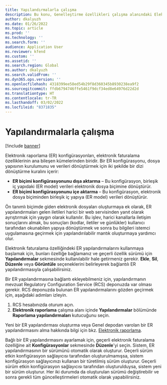 ```yaml
---
title: Yapılandırmalarla çalışma
description: Bu konu, Genelleştirme özellikleri çalışma alanındaki Elektronik raporlama (ER) konfigürasyonlarıyla çalışmaya yönelik ana senaryonun genel görünümünü sağlar.
author: dkalyuzh
ms.date: 01/26/2022
ms.topic: article
ms.prod: ''
ms.technology: ''
ms.search.form: ''
audience: Application User
ms.reviewer: kfend
ms.custom: ''
ms.assetid: ''
ms.search.region: Global
ms.author: dkalyuzh
ms.search.validFrom: ''
ms.dyn365.ops.version: ''
ms.openlocfilehash: 4318399ee58ed54b29f8d360345b8930238ea9f2
ms.sourcegitcommit: ffdb6794746ffe5461f9dcf34ed8e64976d22d2d
ms.translationtype: HT
ms.contentlocale: tr-TR
ms.lasthandoff: 03/02/2022
ms.locfileid: "8371835"
---
```

# <a name="work-with-configurations"></a>Yapılandırmalarla çalışma

[!include [banner](../includes/banner.md)]

Elektronik raporlama (ER) konfigürasyonları, elektronik faturalama özelliklerinin ana bileşen kümelerinden biridir. Bir ER konfigürasyonu, dosya yapısının kurulumunu ve verileri dönüştürmek için iki şekilde bir dizi dönüştürme kuralını içerir:

- **ER biçimi konfigürasyonunu dışa aktarma** – Bu konfigürasyon, birleşik iç yapıdaki (ER model) verileri elektronik dosya biçimine dönüştürür.
- **ER biçimi konfigürasyonunu içe aktarma** – Bu konfigürasyon, elektronik dosya biçiminden birleşik iç yapıya (ER model) verileri dönüştürür.

Ön tanımlı biçimde giden elektronik dosyaları oluşturmaya ek olarak, ER yapılandırmaları gelen iletileri harici bir web servisinden yanıt olarak ayrıştırmak için yaygın olarak kullanılır. Bu işlev, harici kanallarla iletişim sonuçlarını almak, bu sonuçları (kodlar, iletiler ve günlükler) kullanıcı tarafından okunabilen yapıya dönüştürmek ve sonra bu bilgileri istemci uygulamasına geçirmek için yapılandırılabilir mantık oluşturmaya yardımcı olur.

Elektronik faturalama özelliğindeki ER yapılandırmalarını kullanmaya başlamak için, bunları özelliğe bağlamanız ve geçerli özellik sürümü için **Yapılandırmalar** sekmesinde kullanılabilir hale getirmeniz gerekir. **Ekle**, **Sil**, **Düzenle** veya **Görüntüle** seçeneklerini belirleyerek bağlantılı ER yapılandırmasıyla çalışabilirsiniz.

Bir ER yapılandırmasına bağlantı ekleyebilmeniz için, yapılandırmanın mevzuat Regulatory Configuration Service (RCS) deponuzda var olması gerekir. RCS deponuzda bulunan ER yapılandırmalarını gözden geçirmek için, aşağıdaki adımları izleyin.

1. RCS hesabınızda oturum açın.
2. **Elektronik raporlama** çalışma alanı içinde **Yapılandırmalar** bölümünde **Raporlama yapılandırmaları** kutucuğunu seçin.

Yeni bir ER yapılandırması oluşturma veya Genel depodan varolan bir ER yapılandırmasını alma hakkında bilgi için bkz. [Elektronik raporlama](../../fin-ops-core/dev-itpro/analytics/general-electronic-reporting.md).

Bağlı bir ER yapılandırmasını ayarlamak için, geçerli elektronik faturalama özelliğine ait **Konfigürasyonlar** sekmesinde **Düzenle**'yi seçin. Sistem, ER yapılandırmasının bir sürümünü otomatik olarak oluşturur. Geçerli sürüm etkin konfigürasyon sağlayıcısı tarafından oluşturulmamışsa, sistem konfigürasyon sağlayıcınızı kullanan bir türetilmiş sürüm oluşturur. Geçerli sürüm etkin konfigürasyon sağlayıcısı tarafından oluşturulduysa, sistem yeni bir sürüm oluşturur. Her iki durumda da oluşturulan sürümü değiştirebilir ve sonra gerekli tüm güncelleştirmeleri otomatik olarak yapabilirsiniz.

